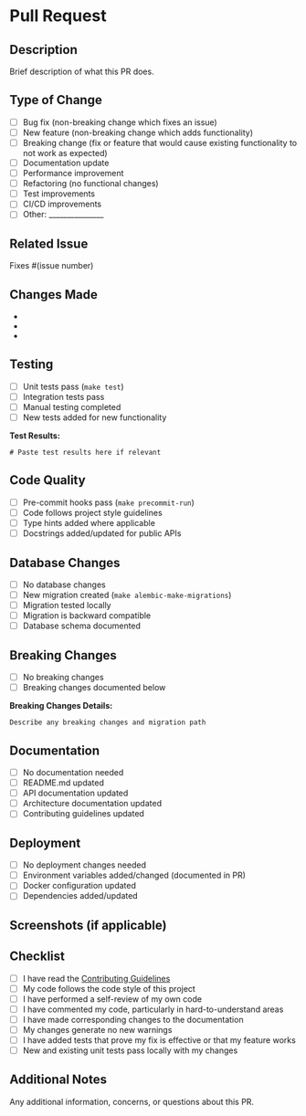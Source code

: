 # Pull Request

## Description
Brief description of what this PR does.

## Type of Change
- [ ] Bug fix (non-breaking change which fixes an issue)
- [ ] New feature (non-breaking change which adds functionality)
- [ ] Breaking change (fix or feature that would cause existing functionality to not work as expected)
- [ ] Documentation update
- [ ] Performance improvement
- [ ] Refactoring (no functional changes)
- [ ] Test improvements
- [ ] CI/CD improvements
- [ ] Other: _______________

## Related Issue
Fixes #(issue number)

## Changes Made
-
-
-

## Testing
- [ ] Unit tests pass (`make test`)
- [ ] Integration tests pass
- [ ] Manual testing completed
- [ ] New tests added for new functionality

**Test Results:**
```
# Paste test results here if relevant
```

## Code Quality
- [ ] Pre-commit hooks pass (`make precommit-run`)
- [ ] Code follows project style guidelines
- [ ] Type hints added where applicable
- [ ] Docstrings added/updated for public APIs

## Database Changes
- [ ] No database changes
- [ ] New migration created (`make alembic-make-migrations`)
- [ ] Migration tested locally
- [ ] Migration is backward compatible
- [ ] Database schema documented

## Breaking Changes
- [ ] No breaking changes
- [ ] Breaking changes documented below

**Breaking Changes Details:**
```
Describe any breaking changes and migration path
```

## Documentation
- [ ] No documentation needed
- [ ] README.md updated
- [ ] API documentation updated
- [ ] Architecture documentation updated
- [ ] Contributing guidelines updated

## Deployment
- [ ] No deployment changes needed
- [ ] Environment variables added/changed (documented in PR)
- [ ] Docker configuration updated
- [ ] Dependencies added/updated

## Screenshots (if applicable)
<!-- Add screenshots for UI changes -->

## Checklist
- [ ] I have read the [Contributing Guidelines](../CONTRIBUTING.md)
- [ ] My code follows the code style of this project
- [ ] I have performed a self-review of my own code
- [ ] I have commented my code, particularly in hard-to-understand areas
- [ ] I have made corresponding changes to the documentation
- [ ] My changes generate no new warnings
- [ ] I have added tests that prove my fix is effective or that my feature works
- [ ] New and existing unit tests pass locally with my changes

## Additional Notes
Any additional information, concerns, or questions about this PR.
